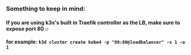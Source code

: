 ### Something to keep in mind: 
#### If you are using k3s's built in Traefik controller as the LB, make sure to expose port 80☺
#### for example: `k3d cluster create kube4 -p "80:80@loadbalancer" -s 1 -a 1`
